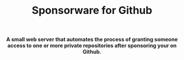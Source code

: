 <h1 align="center"><br/><br/>Sponsorware for Github<br/><br/></h1>
<h4 align="center">A small web server that automates the process of granting someone access to one or more private repositories after sponsoring your on Github.</h4>
